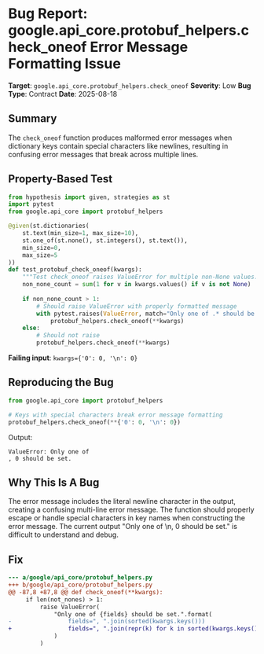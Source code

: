 # Bug Report: google.api_core.protobuf_helpers.check_oneof Error Message Formatting Issue

**Target**: `google.api_core.protobuf_helpers.check_oneof`
**Severity**: Low
**Bug Type**: Contract
**Date**: 2025-08-18

## Summary

The `check_oneof` function produces malformed error messages when dictionary keys contain special characters like newlines, resulting in confusing error messages that break across multiple lines.

## Property-Based Test

```python
from hypothesis import given, strategies as st
import pytest
from google.api_core import protobuf_helpers

@given(st.dictionaries(
    st.text(min_size=1, max_size=10),
    st.one_of(st.none(), st.integers(), st.text()),
    min_size=0,
    max_size=5
))
def test_protobuf_check_oneof(kwargs):
    """Test check_oneof raises ValueError for multiple non-None values."""
    non_none_count = sum(1 for v in kwargs.values() if v is not None)
    
    if non_none_count > 1:
        # Should raise ValueError with properly formatted message
        with pytest.raises(ValueError, match="Only one of .* should be set"):
            protobuf_helpers.check_oneof(**kwargs)
    else:
        # Should not raise
        protobuf_helpers.check_oneof(**kwargs)
```

**Failing input**: `kwargs={'0': 0, '\n': 0}`

## Reproducing the Bug

```python
from google.api_core import protobuf_helpers

# Keys with special characters break error message formatting
protobuf_helpers.check_oneof(**{'0': 0, '\n': 0})
```

Output:
```
ValueError: Only one of 
, 0 should be set.
```

## Why This Is A Bug

The error message includes the literal newline character in the output, creating a confusing multi-line error message. The function should properly escape or handle special characters in key names when constructing the error message. The current output "Only one of \n, 0 should be set." is difficult to understand and debug.

## Fix

```diff
--- a/google/api_core/protobuf_helpers.py
+++ b/google/api_core/protobuf_helpers.py
@@ -87,8 +87,8 @@ def check_oneof(**kwargs):
     if len(not_nones) > 1:
         raise ValueError(
             "Only one of {fields} should be set.".format(
-                fields=", ".join(sorted(kwargs.keys()))
+                fields=", ".join(repr(k) for k in sorted(kwargs.keys()))
             )
         )
```